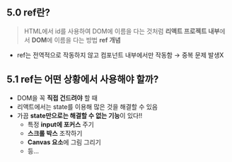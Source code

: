 ## 5.0 ref란?

> HTML에서 id를 사용하여 DOM에 이름을 다는 것처럼 **리액트 프로젝트 내부**에서 **DOM**에 이름을 다는 방법 **ref 개념**
>
- ref는 전역적으로 작동하지 않고 컴포넌트 내부에서만 작동함 → 중복 문제 발생X

## 5.1 ref는 어떤 상황에서 사용해야 할까?

- DOM을 꼭 **직접 건드려야** 할 때
- 리액트에서는 state를 이용해 많은 것을 해결할 수 있음
- 가끔 **state만으로는 해결할 수 없는 기능**이 있다!!
    - 특정 **input에 포커스** 주기
    - **스크롤 박스** 조작하기
    - **Canvas 요소**에 그림 그리기
    - 등…